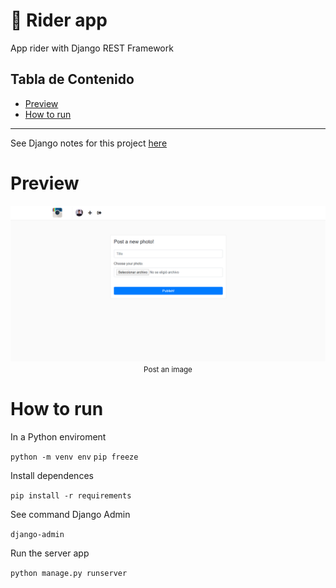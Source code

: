 # :car: Rider app<!-- omit in toc -->

App rider with Django REST Framework

## Tabla de Contenido<!-- omit in toc -->
- [Preview](#preview)
- [How to run](#how-to-run)

<hr/>

See Django notes for this project  [here](/Docs/README.md)

# Preview

<div align="center">
  <img src="images/5.png">
  <small>Post an image</small>
</div>

# How to run

In a Python enviroment

`python -m venv env`
`pip freeze`

Install dependences

`pip install -r requirements`

See command Django Admin

`django-admin`

Run the server app

`python manage.py runserver`
